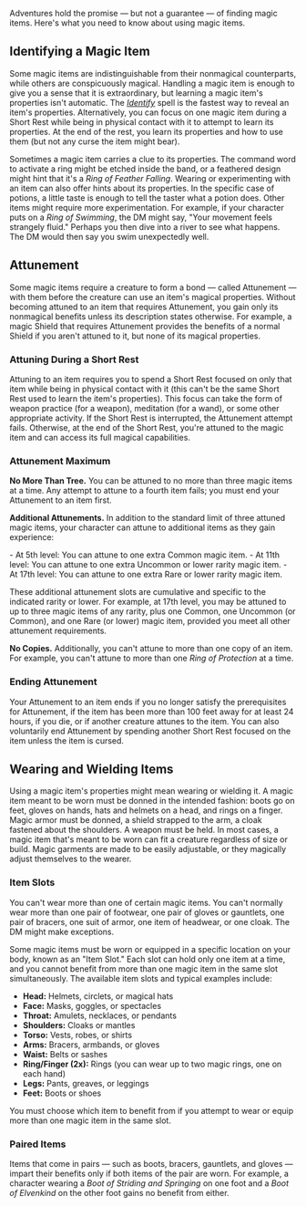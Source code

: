 

Adventures hold the promise — but not a guarantee — of finding magic items. Here's what you need to know about using magic items.

## Identifying a Magic Item
Some magic items are indistinguishable from their nonmagical counterparts, while others are conspicuously magical. Handling a magic item is enough to give you a sense that it is extraordinary, but learning a magic item's properties isn't automatic.
The *[Identify](https://lolindhir.github.io/PnP/spells/Identify)* spell is the fastest way to reveal an item's properties. Alternatively, you can focus on one magic item during a Short Rest while being in physical contact with it to attempt to learn its properties. At the end of the rest, you learn its properties and how to use them (but not any curse the item might bear).

Sometimes a magic item carries a clue to its properties. The command word to activate a ring might be etched inside the band, or a feathered design might hint that it's a *Ring of Feather Falling*.
Wearing or experimenting with an item can also offer hints about its properties. In the specific case of potions, a little taste is enough to tell the taster what a potion does. Other items might require more experimentation. For example, if your character puts on a *Ring of Swimming*, the DM might say, "Your movement feels strangely fluid." Perhaps you then dive into a river to see what happens. The DM would then say you swim unexpectedly well.

## Attunement
Some magic items require a creature to form a bond — called Attunement — with them before the creature can use an item's magical properties.
Without becoming attuned to an item that requires Attunement, you gain only its nonmagical benefits unless its description states otherwise. For example, a magic Shield that requires Attunement provides the benefits of a normal Shield if you aren't attuned to it, but none of its magical properties.

### Attuning During a Short Rest
Attuning to an item requires you to spend a Short Rest focused on only that item while being in physical contact with it (this can't be the same Short Rest used to learn the item's properties). This focus can take the form of weapon practice (for a weapon), meditation (for a wand), or some other appropriate activity. If the Short Rest is interrupted, the Attunement attempt fails. Otherwise, at the end of the Short Rest, you're attuned to the magic item and can access its full magical capabilities.

### Attunement Maximum

**No More Than Tree.** You can be attuned to no more than three magic items at a time. Any attempt to attune to a fourth item fails; you must end your Attunement to an item first. 

**Additional Attunements.** In addition to the standard limit of three attuned magic items, your character can attune to additional items as they gain experience:
<div class="listNoGap"></div>
- At 5th level: You can attune to one extra Common magic item.
- At 11th level: You can attune to one extra Uncommon or lower rarity magic item.
- At 17th level: You can attune to one extra Rare or lower rarity magic item.

These additional attunement slots are cumulative and specific to the indicated rarity or lower. For example, at 17th level, you may be attuned to up to three magic items of any rarity, plus one Common, one Uncommon (or Common), and one Rare (or lower) magic item, provided you meet all other attunement requirements.

**No Copies.** Additionally, you can't attune to more than one copy of an item. For example, you can't attune to more than one *Ring of Protection* at a time.

### Ending Attunement
Your Attunement to an item ends if you no longer satisfy the prerequisites for Attunement, if the item has been more than 100 feet away for at least 24 hours, if you die, or if another creature attunes to the item. You can also voluntarily end Attunement by spending another Short Rest focused on the item unless the item is cursed.

## Wearing and Wielding Items
Using a magic item's properties might mean wearing or wielding it. A magic item meant to be worn must be donned in the intended fashion: boots go on feet, gloves on hands, hats and helmets on a head, and rings on a finger. Magic armor must be donned, a shield strapped to the arm, a cloak fastened about the shoulders. A weapon must be held.
In most cases, a magic item that's meant to be worn can fit a creature regardless of size or build. Magic garments are made to be easily adjustable, or they magically adjust themselves to the wearer.

### Item Slots
You can't wear more than one of certain magic items. You can't normally wear more than one pair of footwear, one pair of gloves or gauntlets, one pair of bracers, one suit of armor, one item of headwear, or one cloak. The DM might make exceptions.

Some magic items must be worn or equipped in a specific location on your body, known as an "Item Slot." Each slot can hold only one item at a time, and you cannot benefit from more than one magic item in the same slot simultaneously. The available item slots and typical examples include:

- **Head:** Helmets, circlets, or magical hats
- **Face:** Masks, goggles, or spectacles
- **Throat:** Amulets, necklaces, or pendants
- **Shoulders:** Cloaks or mantles
- **Torso:** Vests, robes, or shirts
- **Arms:** Bracers, armbands, or gloves
- **Waist:** Belts or sashes
- **Ring/Finger (2x):** Rings (you can wear up to two magic rings, one on each hand)
- **Legs:** Pants, greaves, or leggings
- **Feet:** Boots or shoes

You must choose which item to benefit from if you attempt to wear or equip more than one magic item in the same slot.

### Paired Items
Items that come in pairs — such as boots, bracers, gauntlets, and gloves — impart their benefits only if both items of the pair are worn. For example, a character wearing a *Boot of Striding and Springing* on one foot and a *Boot of Elvenkind* on the other foot gains no benefit from either.
